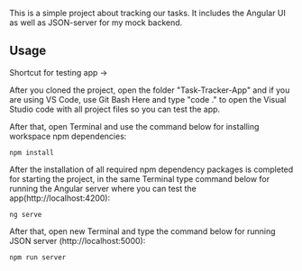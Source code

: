 This is a simple project about tracking our tasks. It includes the Angular UI as well as JSON-server for my mock backend.

## Usage

Shortcut for testing app ->

After you cloned the project, open the folder "Task-Tracker-App" and if you are using VS Code, use Git Bash Here and type "code ." to open the Visual Studio code with all project files so you can test the app.

After that, open Terminal and use the command below for installing workspace npm dependencies:

```
npm install
```

After the installation of all required npm dependency packages is completed for starting the project, in the same Terminal type command below for running the Angular server where you can test the app(http://localhost:4200):

```
ng serve
```

After that, open new Terminal and type the command below for running JSON server (http://localhost:5000):

```
npm run server
```
